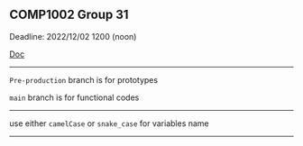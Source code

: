 ## COMP1002 Group 31
Deadline: 2022/12/02 1200 (noon)

[Doc](https://github.com/steve2130/COMP1002_Group_Project/blob/dd8b5d63e6e94bbf519e528142abe9ce572016a1/Project_Document.pdf)

- - - 
`Pre-production` branch is for prototypes

`main` branch is for functional codes

- - - 
use either `camelCase` or `snake_case` for variables name

- - - 
